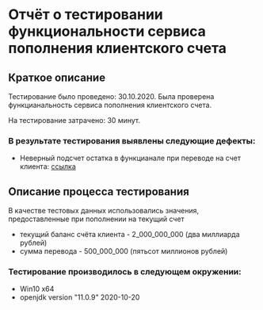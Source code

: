 # Отчёт о тестировании функциональности сервиса пополнения клиентского счета
## Краткое описание
Тестирование было проведено: 30.10.2020.
Была проверена функцианальность сервиса пополнения клиентского счета.

На тестирование затрачено: 30 минут.

### В результате тестирования выявлены следующие дефекты:

* Неверный подсчет остатка в функцианале при переводе на счет клиента: [ссылка](https://github.com/SorokaVV/java_2.1/issues/1)


## Описание процесса тестирования
В качестве тестовых данных использовались значения, предоставленные при пополнении на текущий счет
* текущий баланс счёта клиента - 2_000_000_000 (два миллиарда рублей) 
* сумма перевода - 500_000_000 (пятьсот миллионов рублей)


### Тестирование производилось в следующем окружении:
* Win10 x64
* openjdk version "11.0.9" 2020-10-20
